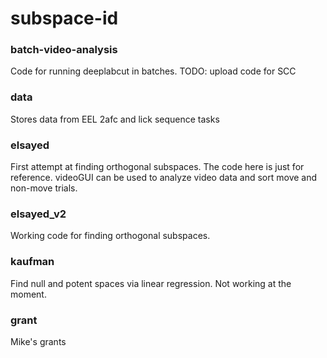 # subspace-id
 
### batch-video-analysis
Code for running deeplabcut in batches.
TODO: upload code for SCC

### data
Stores data from EEL 2afc and lick sequence tasks

### elsayed
First attempt at finding orthogonal subspaces. The code here is just for reference. 
videoGUI can be used to analyze video data and sort move and non-move trials.

### elsayed_v2
Working code for finding orthogonal subspaces. 

### kaufman
Find null and potent spaces via linear regression. Not working at the moment.

### grant
Mike's grants

